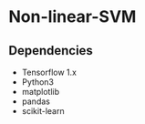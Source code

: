 # Non-linear-SVM

## Dependencies
 - Tensorflow 1.x
 - Python3 
 - matplotlib
 - pandas
 - scikit-learn


